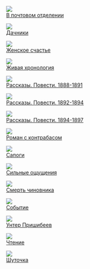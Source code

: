 ![](/books/prose_classic/Антон%20Павлович%20Чехов/В%20почтовом%20отделении.jpg)  
[В почтовом отделении](/books/prose_classic/Антон%20Павлович%20Чехов/В%20почтовом%20отделении)

![](/books/prose_classic/Антон%20Павлович%20Чехов/Дачники.jpg)  
[Дачники](/books/prose_classic/Антон%20Павлович%20Чехов/Дачники)

![](/books/prose_classic/Антон%20Павлович%20Чехов/Женское%20счастье.jpg)  
[Женское счастье](/books/prose_classic/Антон%20Павлович%20Чехов/Женское%20счастье)

![](/books/prose_classic/Антон%20Павлович%20Чехов/Живая%20хронология.jpg)  
[Живая хронология](/books/prose_classic/Антон%20Павлович%20Чехов/Живая%20хронология)

![](/books/prose_classic/Антон%20Павлович%20Чехов/Рассказы.%20Повести.%201888-1891.jpg)  
[Рассказы. Повести. 1888-1891](/books/prose_classic/Антон%20Павлович%20Чехов/Рассказы.%20Повести.%201888-1891)

![](/books/prose_classic/Антон%20Павлович%20Чехов/Рассказы.%20Повести.%201892-1894.jpg)  
[Рассказы. Повести. 1892-1894](/books/prose_classic/Антон%20Павлович%20Чехов/Рассказы.%20Повести.%201892-1894)

![](/books/prose_classic/Антон%20Павлович%20Чехов/Рассказы.%20Повести.%201894-1897.jpg)  
[Рассказы. Повести. 1894-1897](/books/prose_classic/Антон%20Павлович%20Чехов/Рассказы.%20Повести.%201894-1897)

![](/books/prose_classic/Антон%20Павлович%20Чехов/Роман%20с%20контрабасом.jpg)  
[Роман с контрабасом](/books/prose_classic/Антон%20Павлович%20Чехов/Роман%20с%20контрабасом)

![](/books/prose_classic/Антон%20Павлович%20Чехов/Сапоги.jpg)  
[Сапоги](/books/prose_classic/Антон%20Павлович%20Чехов/Сапоги)

![](/books/prose_classic/Антон%20Павлович%20Чехов/Сильные%20ощущения.jpg)  
[Сильные ощущения](/books/prose_classic/Антон%20Павлович%20Чехов/Сильные%20ощущения)

![](/books/prose_classic/Антон%20Павлович%20Чехов/Смерть%20чиновника.jpg)  
[Смерть чиновника](/books/prose_classic/Антон%20Павлович%20Чехов/Смерть%20чиновника)

![](/books/prose_classic/Антон%20Павлович%20Чехов/Событие.jpg)  
[Событие](/books/prose_classic/Антон%20Павлович%20Чехов/Событие)

![](/books/prose_classic/Антон%20Павлович%20Чехов/Унтер%20Пришибеев.jpg)  
[Унтер Пришибеев](/books/prose_classic/Антон%20Павлович%20Чехов/Унтер%20Пришибеев)

![](/books/prose_classic/Антон%20Павлович%20Чехов/Чтение.jpg)  
[Чтение](/books/prose_classic/Антон%20Павлович%20Чехов/Чтение)

![](/books/prose_classic/Антон%20Павлович%20Чехов/Шуточка.jpg)  
[Шуточка](/books/prose_classic/Антон%20Павлович%20Чехов/Шуточка)
